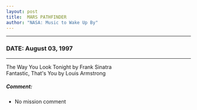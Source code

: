 ```yaml
---
layout: post
title:  MARS PATHFINDER
author: "NASA: Music to Wake Up By"
---
```


----
### DATE: August 03, 1997
----
The Way You Look Tonight by Frank Sinatra<br />Fantastic, That's You by Louis Armstrong

##### Comment:
* No mission comment
